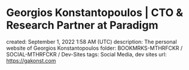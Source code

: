 # Georgios Konstantopoulos | CTO & Research Partner at Paradigm

created: September 1, 2022 1:58 AM (UTC)
description: The personal website of Georgios Konstantopoulos
folder: BOOKMRKS-MTHRFCKR / SOCIAL-MTHRFCKR / Dev-Sites
tags: Social Media, dev sites
url: https://gakonst.com